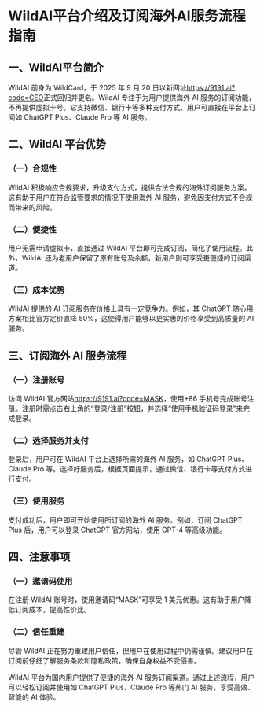 # WildAI平台介绍及订阅海外AI服务流程指南

## 一、WildAI平台简介

WildAI 前身为 WildCard，于 2025 年 9 月 20 日以新网址<https://9191.ai?code=CEO>正式回归并更名。WildAI 专注于为用户提供海外 AI 服务的订阅功能，不再提供虚拟卡号。它支持微信、银行卡等多种支付方式，用户可直接在平台上订阅如 ChatGPT Plus、Claude Pro 等 AI 服务。

## 二、WildAI 平台优势

### （一）合规性

WildAI 积极响应合规要求，升级支付方式，提供合法合规的海外订阅服务方案。这有助于用户在符合监管要求的情况下使用海外 AI 服务，避免因支付方式不合规而带来的风险。

### （二）便捷性

用户无需申请虚拟卡，直接通过 WildAI 平台即可完成订阅，简化了使用流程。此外，WildAI 还为老用户保留了原有账号及余额，新用户则可享受更便捷的订阅渠道。

### （三）成本优势

WildAI 提供的 AI 订阅服务在价格上具有一定竞争力。例如，其 ChatGPT 随心用方案相比官方定价直降 50%，这使得用户能够以更实惠的价格享受到高质量的 AI 服务。

## 三、订阅海外 AI 服务流程

### （一）注册账号

访问 WildAI 官方网站<https://9191.ai?code=MASK>，使用+86 手机号完成账号注册。注册时需点击右上角的“登录/注册”按钮，并选择“使用手机验证码登录”来完成登录。

### （二）选择服务并支付

登录后，用户可在 WildAI 平台上选择所需的海外 AI 服务，如 ChatGPT Plus、Claude Pro 等。选择好服务后，根据页面提示，通过微信、银行卡等支付方式进行支付。

### （三）使用服务

支付成功后，用户即可开始使用所订阅的海外 AI 服务。例如，订阅 ChatGPT Plus 后，用户可以登录 ChatGPT 官方网站，使用 GPT-4 等高级功能。

## 四、注意事项

### （一）邀请码使用

在注册 WildAI 账号时，使用邀请码“MASK”可享受 1 美元优惠。这有助于用户降低订阅成本，提高性价比。

### （二）信任重建

尽管 WildAI 正在努力重建用户信任，但用户在使用过程中仍需谨慎。建议用户在订阅前仔细了解服务条款和隐私政策，确保自身权益不受侵害。

WildAI 平台为国内用户提供了便捷的海外 AI 服务订阅渠道。通过上述流程，用户可以轻松订阅并使用如 ChatGPT Plus、Claude Pro 等热门 AI 服务，享受高效、智能的 AI 体验。
